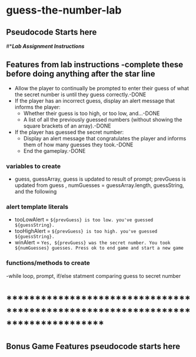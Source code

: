 # guess-the-number-lab
## Pseudocode Starts here

#******************Lab Assignment Instructions*****************
## Features from lab instructions -complete these before doing anything after the star line
- Allow the player to continually be prompted to enter their guess of what the secret number is until they guess correctly.-DONE
- If the player has an incorrect guess, display an alert message that informs the player:
    - Whether their guess is too high, or too low, and…-DONE
    - A list of all the previously guessed numbers (without showing the square brackets of an array).-DONE
- If the player has guessed the secret number:
    - Display an alert message that congratulates the player and informs them of how many guesses they took.-DONE
    - End the gameplay.-DONE
### variables to create
- guess, guessArray, guess is updated to result of prompt; prevGuess is updated from guess , numGuesses = guessArray.length, guessString, and the following 
### alert template literals
- tooLowAlert = `${prevGuess} is too low. you've guessed ${guessString}.`
- tooHighAlert = `${prevGuess} is too high. you've guessed ${guessString}.`
- winAlert = `Yes, ${prevGuess} was the secret number. You took ${numGuesses} guesses. Press ok to end game and start a new game`
### functions/methods to create
-while loop, prompt, if/else statment comparing guess to secret number

# *********************************************************************************
## Bonus Game Features pseudocode starts here

